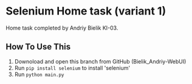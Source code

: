 # Selenium Home task (variant 1)
Home task completed by Andriy Bielik KI-03.
## How To Use This
1. Downoload and open this branch from GitHub (Bielik_Andriy-WebUI)
2. Run `pip install selenium` to install 'selenium'
3. Run `python main.py`

